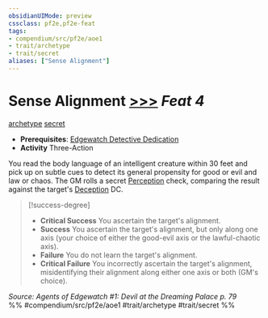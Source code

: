 ```yaml
---
obsidianUIMode: preview
cssclass: pf2e,pf2e-feat
tags:
- compendium/src/pf2e/aoe1
- trait/archetype
- trait/secret
aliases: ["Sense Alignment"]
---
```

# Sense Alignment  [>>>](../../Rules/core-rulebook/chapter-9-playing-the-game.md#Actions "Three-Action") *Feat 4*  
[archetype](../../Rules/traits/archetype.md)  [secret](../../Rules/traits/secret.md)  

- **Prerequisites**: [Edgewatch Detective Dedication](edgewatch-detective-dedication-aoe1.md)
- **Activity** Three-Action

You read the body language of an intelligent creature within 30 feet and pick up on subtle cues to detect its general propensity for good or evil and law or chaos. The GM rolls a secret [Perception](../skills.md#Perception) check, comparing the result against the target's [Deception](../skills.md#Deception) DC.

> [!success-degree] 
> - **Critical Success** You ascertain the target's alignment.
> - **Success** You ascertain the target's alignment, but only along one axis (your choice of either the good-evil axis or the lawful-chaotic axis).
> - **Failure** You do not learn the target's alignment.
> - **Critical Failure** You incorrectly ascertain the target's alignment, misidentifying their alignment along either one axis or both (GM's choice).

*Source: Agents of Edgewatch #1: Devil at the Dreaming Palace p. 79*  
%% #compendium/src/pf2e/aoe1 #trait/archetype #trait/secret %%